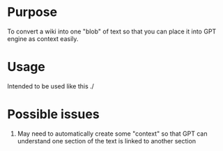 # Purpose
To convert a wiki into one "blob" of text so that you can place it into GPT engine as context easily.

# Usage
Intended to be used like this
./<program name TBD> <url>

# Possible issues
1. May need to automatically create some "context" so that GPT can understand one section of the text is linked to another section
